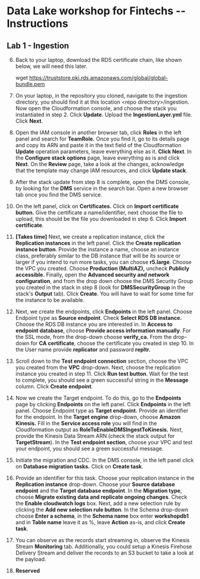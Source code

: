 Data Lake workshop for Fintechs -- Instructions
===============================================

Lab 1 - Ingestion
-----------------

6.  Back to your laptop, download the RDS certificate chain, like shown
    below, we will need this later.

    wget
    <https://truststore.pki.rds.amazonaws.com/global/global-bundle.pem>

7.  On your laptop, in the repository you cloned, navigate to the
    ingestion directory, you should find it at this location \<repo
    directory\>/ingestion. Now open the Cloudformation console, and
    choose the stack you instantiated in step 2. Click **Update**.
    Upload the **IngestionLayer.yml** file. Click **Next**.

8.  Open the IAM console in another browser tab, click **Roles** in the
    left panel and search for **TeamRole.** Once you find it, go to its
    details page and copy its ARN and paste it in the text field of the
    Cloudformation **Update** operation parameters, leave everything
    else as it. **Click Next**. In the **Configure stack options** page,
    leave everything as is and click **Next**. On the **Review** page,
    take a look at the changes, acknowledge that the template may change
    IAM resources, and click **Update stack**.

9.  After the stack update from step 8 is complete, open the DMS
    console, by looking for the **DMS** service in the search bar. Open
    a new browser tab once you find the DMS service.

10. On the left panel, click on **Certificates.** Click on **Import
    certificate button.** Give the certificate a name/identifier, next
    choose the file to upload, this should be the file you downloaded in
    step 6. Click **Import certificate**.

11. **\[Takes time\]** Next, we create a replication instance, click the
    **Replication instances** in the left panel. Click the **Create
    replication instance button**. Provide the instance a name, choose
    an instance class, preferably similar to the DB instance that will
    be its source or larger if you intend to run more tasks, you can
    choose **r5.large**. Choose the VPC you created. Choose **Production
    (MultiAZ),** uncheck **Publicly accessible.** Finally, open the
    **Advanced security and network configuration**, and from the drop
    down choose the DMS Security Group you created in the stack in step
    8 (look for **DMSSecurityGroup** in the stack's **Output** tab).
    Click **Create**. You will have to wait for some time for the
    instance to be available.

12. Next, we create the endpoints, click **Endpoints** in the left
    panel. Choose Endpoint type as **Source endpoint**. Check **Select
    RDS DB instance.** Choose the RDS DB instance you are interested in.
    In **Access to endpoint database**, choose **Provide access
    information manually**. For the SSL mode, from the drop-down choose
    **verify\_ca.** From the drop-down for **CA certificate**, choose
    the certificate you created in step 10. In the User name provide
    **replicator** and password **repltr.**

13. Scroll down to the **Test endpoint connection** section, choose the
    VPC you created from the **VPC** drop-down. Next, choose the
    replication instance you created in step 11. Click **Run test
    button**. Wait for the test to complete, you should see a green
    successful string in the **Message** column. Click **Create
    endpoint**.

14. Now we create the Target endpoint. To do this, go to the
    **Endpoints** page by clicking **Endpoints** on the left panel.
    Click **Endpoints** in the left panel. Choose Endpoint type as
    **Target endpoint.** Provide an identifier for the endpoint. In the
    **Target engine** drop-down, choose **Amazon Kinesis.** Fill in the
    **Service access role** you will find in the Cloudformation output
    as **RoleToEnableDMSIngestToKinesis.** Next, provide the Kinesis
    Data Stream ARN (check the stack output for **TargetStream**). In
    the **Test endpoint section**, choose your VPC and test your
    endpoint, you should see a green successful message.

15. Initiate the migration and CDC. In the DMS console, in the left
    panel click on **Database migration tasks.** Click on **Create
    task**.

16. Provide an identifier for this task. Choose your replication
    instance in the **Replication instance** drop-down. Choose your
    **Source database endpoint** and the **Target database endpoint**.
    In the **Migration type**, choose **Migrate existing data and
    replicate ongoing changes**. Check the **Enable cloudwatch logs**
    box. Next, add a new selection rule by clicking the **Add new
    selection rule button**. In the Schema drop-down choose **Enter a
    schema**, in the **Schema name** box enter **workshopdb1** and in
    **Table name** leave it as %, leave **Action** as-is, and click
    **Create task**.

17. You can observe as the records start streaming in, observe the
    Kinesis Stream **Monitoring** tab. Additionally, you could setup a
    Kinesis Firehose Delivery Stream and deliver the records to an S3
    bucket to take a look at the payload.

18. **Reserved**

